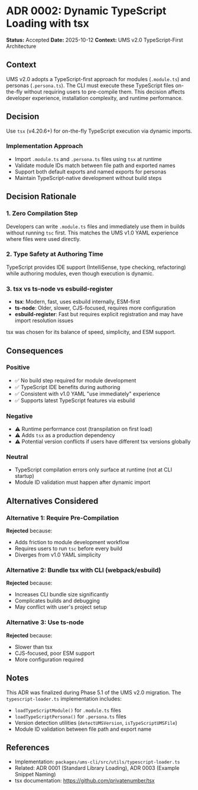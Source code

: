 # ADR 0002: Dynamic TypeScript Loading with tsx

**Status:** Accepted
**Date:** 2025-10-12
**Context:** UMS v2.0 TypeScript-First Architecture

## Context

UMS v2.0 adopts a TypeScript-first approach for modules (`.module.ts`) and personas (`.persona.ts`). The CLI must execute these TypeScript files on-the-fly without requiring users to pre-compile them. This decision affects developer experience, installation complexity, and runtime performance.

## Decision

Use `tsx` (v4.20.6+) for on-the-fly TypeScript execution via dynamic imports.

### Implementation Approach
- Import `.module.ts` and `.persona.ts` files using `tsx` at runtime
- Validate module IDs match between file path and exported names
- Support both default exports and named exports for personas
- Maintain TypeScript-native development without build steps

## Decision Rationale

### 1. Zero Compilation Step
Developers can write `.module.ts` files and immediately use them in builds without running `tsc` first. This matches the UMS v1.0 YAML experience where files were used directly.

### 2. Type Safety at Authoring Time
TypeScript provides IDE support (IntelliSense, type checking, refactoring) while authoring modules, even though execution is dynamic.

### 3. tsx vs ts-node vs esbuild-register
- **tsx**: Modern, fast, uses esbuild internally, ESM-first
- **ts-node**: Older, slower, CJS-focused, requires more configuration
- **esbuild-register**: Fast but requires explicit registration and may have import resolution issues

tsx was chosen for its balance of speed, simplicity, and ESM support.

## Consequences

### Positive
- ✅ No build step required for module development
- ✅ TypeScript IDE benefits during authoring
- ✅ Consistent with v1.0 YAML "use immediately" experience
- ✅ Supports latest TypeScript features via esbuild

### Negative
- ⚠️ Runtime performance cost (transpilation on first load)
- ⚠️ Adds `tsx` as a production dependency
- ⚠️ Potential version conflicts if users have different tsx versions globally

### Neutral
- TypeScript compilation errors only surface at runtime (not at CLI startup)
- Module ID validation must happen after dynamic import

## Alternatives Considered

### Alternative 1: Require Pre-Compilation
**Rejected** because:
- Adds friction to module development workflow
- Requires users to run `tsc` before every build
- Diverges from v1.0 YAML simplicity

### Alternative 2: Bundle tsx with CLI (webpack/esbuild)
**Rejected** because:
- Increases CLI bundle size significantly
- Complicates builds and debugging
- May conflict with user's project setup

### Alternative 3: Use ts-node
**Rejected** because:
- Slower than tsx
- CJS-focused, poor ESM support
- More configuration required

## Notes

This ADR was finalized during Phase 5.1 of the UMS v2.0 migration. The `typescript-loader.ts` implementation includes:
- `loadTypeScriptModule()` for `.module.ts` files
- `loadTypeScriptPersona()` for `.persona.ts` files
- Version detection utilities (`detectUMSVersion`, `isTypeScriptUMSFile`)
- Module ID validation between file path and export name

## References

- Implementation: `packages/ums-cli/src/utils/typescript-loader.ts`
- Related: ADR 0001 (Standard Library Loading), ADR 0003 (Example Snippet Naming)
- tsx documentation: https://github.com/privatenumber/tsx
